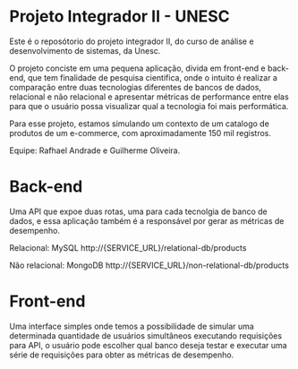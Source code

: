# Projeto Integrador II - UNESC
Este é o reposótorio do projeto integrador II, do curso de análise e desenvolvimento de sistemas, da Unesc.

O projeto conciste em uma pequena aplicação, divida em front-end e back-end, que tem finalidade de pesquisa cientifica, onde o intuito é realizar a comparação entre duas tecnologias diferentes de bancos de dados, relacional e não relacional e apresentar métricas de performance entre elas para que o usuário possa visualizar qual a tecnologia foi mais performática.

Para esse projeto, estamos simulando um contexto de um catalogo de produtos de um e-commerce, com aproximadamente 150 mil registros.

Equipe: Rafhael Andrade e Guilherme Oliveira.

# Back-end
Uma API que expoe duas rotas, uma para cada tecnolgia de banco de dados, e essa aplicação também é a responsável por gerar as métricas de desempenho.

Relacional: MySQL
http://{SERVICE_URL}/relational-db/products

Não relacional: MongoDB
http://{SERVICE_URL}/non-relational-db/products

# Front-end
Uma interface simples onde temos a possibilidade de simular uma determinada quantidade de usuários simultâneos executando requisições para API, o usuário pode escolher qual banco deseja testar e executar uma série de requisições para obter as métricas de desempenho.
